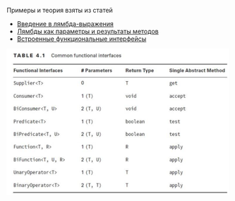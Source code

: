 Примеры и теория взяты из статей

- [Введение в лямбда-выражения](https://metanit.com/java/tutorial/9.1.php)
- [Лямбды как параметры и результаты методов](https://metanit.com/java/tutorial/9.2.php)
- [Встроенные функциональные интерфейсы](https://metanit.com/java/tutorial/9.3.php)

![img.png](src/main/resources/img.png)